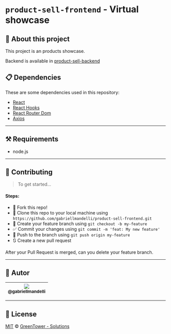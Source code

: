 # `product-sell-frontend` - Virtual showcase

## 🚀 About this project
This project is an products showcase.

Backend is available in [product-sell-backend](https://github.com/gabriellmandelli/product-sell-backend)

## 📋 Dependencies
These are some dependencies used in this repository:
- [React](https://www.npmjs.com/package/react)
- [React Hooks](https://www.npmjs.com/package/react-hooks)
- [React Router Dom](https://www.npmjs.com/package/react-router-dom)
- [Axios](https://www.npmjs.com/package/axios)

---
## ⚒ Requirements
- node.js

---
## 🤔 Contributing
   > To get started...
#### Steps:
- 🍴 Fork this repo!
- 👯 Clone this repo to your local machine using `https://github.com/gabriellmandelli/product-sell-frontend.git`
- 🎋 Create your feature branch using `git checkout -b my-feature`
- ✅ Commit your changes using `git commit -m 'feat: My new feature'`
- 📌 Push to the branch using `git push origin my-feature`
- 🔃 Create a new pull request

After your Pull Request is merged, can you delete your feature branch.

---
## 📌 Autor
| [<img src="https://avatars0.githubusercontent.com/u/13468664?v=3&s=115"><br><sub>@gabriellmandelli</sub>](https://github.com/gabriellmandelli) |
| :---: |

---
## 📝 License
[MIT](LICENSE) &copy; [GreenTower - Solutions](https://github.com/GreenTowerSolution)
